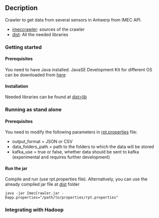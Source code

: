 ## Decription
Crawler to get data from several sensors in Antwerp from IMEC API.
* [imeccrawler](imeccrawler/): sources of the crawler
* [dist](dist/): All the needed libraries

### Getting started
#### Prerequisites
You need to have Java installed. JavaSE Development Kit for different OS can be downloaded from [here](https://www.oracle.com/technetwork/java/javase/downloads/jdk8-downloads-2133151.html)
#### Installation
Needed libraries can be found at [dist>lib](dist/lib/)
### Running as stand alone
#### Prerequisites
You need to modify the  following parameters in [rpt.properties](rpt.properties) file:
* output_format = JSON or CSV 
* data_folders_path = path to the folders to which the data will be stored 
* kafka_use = true or false, whether data should be sent to kafka (experimental and requires further development)

#### Run the jar
Compile and run (use rpt.properties file). Alternatively, you can use the already compiled jar file at [dist](dist/) folder
```
java -jar ImecCrawler.jar -Dapp.properties="/path/to/properties/rpt.properties"
```

### Integrating with Hadoop

